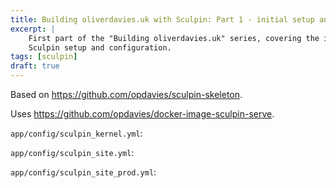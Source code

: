 ```yaml
---
title: Building oliverdavies.uk with Sculpin: Part 1 - initial setup and configuration
excerpt: |
    First part of the "Building oliverdavies.uk" series, covering the initial
    Sculpin setup and configuration.
tags: [sculpin]
draft: true
---
```


Based on <https://github.com/opdavies/sculpin-skeleton>.

Uses <https://github.com/opdavies/docker-image-sculpin-serve>.

`app/config/sculpin_kernel.yml`:

`app/config/sculpin_site.yml`:

`app/config/sculpin_site_prod.yml`:
